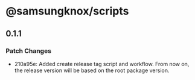 # @samsungknox/scripts

## 0.1.1

### Patch Changes

- 210a95e: Added create release tag script and workflow. From now on, the release version will be based on the root package version.
